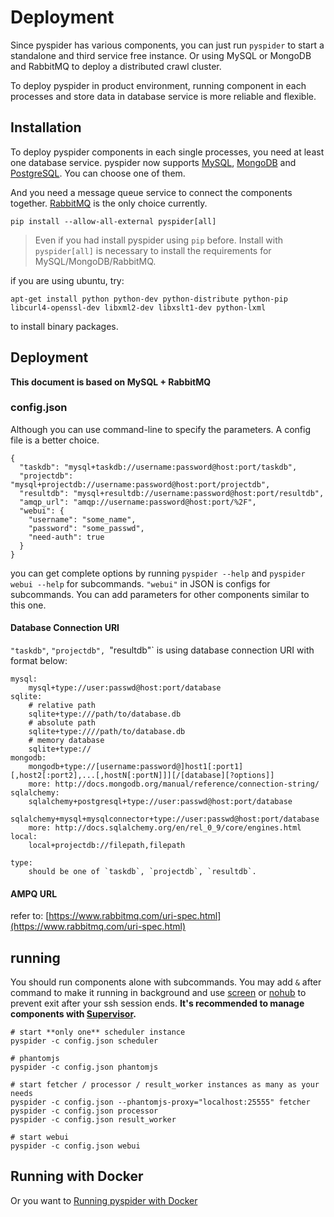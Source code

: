 Deployment
===========

Since pyspider has various components, you can just run `pyspider` to start a standalone and third service free instance. Or using MySQL or MongoDB and RabbitMQ to deploy a distributed crawl cluster.

To deploy pyspider in product environment, running component in each processes and store data in database service is more reliable and flexible.

Installation
------------

To deploy pyspider components in each single processes, you need at least one database service. pyspider now supports [MySQL](http://www.mysql.com/), [MongoDB](http://www.mongodb.org/) and [PostgreSQL](http://www.postgresql.org/). You can choose one of them.

And you need a message queue service to connect the components together. [RabbitMQ](http://www.rabbitmq.com/) is the only choice currently.

`pip install --allow-all-external pyspider[all]`

> Even if you had install pyspider using `pip` before. Install with `pyspider[all]` is necessary to install the requirements for MySQL/MongoDB/RabbitMQ.

if you are using ubuntu, try:
```
apt-get install python python-dev python-distribute python-pip libcurl4-openssl-dev libxml2-dev libxslt1-dev python-lxml
```
to install binary packages.

Deployment
----------

**This document is based on MySQL + RabbitMQ**

### config.json

Although you can use command-line to specify the parameters. A config file is a better choice.

```
{
  "taskdb": "mysql+taskdb://username:password@host:port/taskdb",
  "projectdb": "mysql+projectdb://username:password@host:port/projectdb",
  "resultdb": "mysql+resultdb://username:password@host:port/resultdb",
  "amqp_url": "amqp://username:password@host:port/%2F",
  "webui": {
    "username": "some_name",
    "password": "some_passwd",
    "need-auth": true
  }
}
```

you can get complete options by running `pyspider --help` and `pyspider webui --help` for subcommands. `"webui"` in JSON  is configs for subcommands. You can add parameters for other components similar to this one.

#### Database Connection URI
`"taskdb"`, `"projectdb", `"resultdb"` is using database connection URI with format below:

```
mysql:
    mysql+type://user:passwd@host:port/database
sqlite:
    # relative path
    sqlite+type:///path/to/database.db
    # absolute path
    sqlite+type:////path/to/database.db
    # memory database
    sqlite+type://
mongodb:
    mongodb+type://[username:password@]host1[:port1][,host2[:port2],...[,hostN[:portN]]][/[database][?options]]
    more: http://docs.mongodb.org/manual/reference/connection-string/
sqlalchemy:
    sqlalchemy+postgresql+type://user:passwd@host:port/database
    sqlalchemy+mysql+mysqlconnector+type://user:passwd@host:port/database
    more: http://docs.sqlalchemy.org/en/rel_0_9/core/engines.html
local:
    local+projectdb://filepath,filepath
    
type:
    should be one of `taskdb`, `projectdb`, `resultdb`.
```

#### AMPQ URL
refer to: [https://www.rabbitmq.com/uri-spec.html](https://www.rabbitmq.com/uri-spec.html)

running
-------

You should run components alone with subcommands. You may add `&` after command to make it running in background and use [screen](http://linux.die.net/man/1/screen) or [nohub](http://linux.die.net/man/1/nohup) to prevent exit after your ssh session ends. **It's recommended to manage components with [Supervisor](http://supervisord.org/).**

```
# start **only one** scheduler instance
pyspider -c config.json scheduler

# phantomjs
pyspider -c config.json phantomjs

# start fetcher / processor / result_worker instances as many as your needs
pyspider -c config.json --phantomjs-proxy="localhost:25555" fetcher
pyspider -c config.json processor
pyspider -c config.json result_worker

# start webui
pyspider -c config.json webui
```

Running with Docker
-------------------
Or you want to [Running pyspider with Docker](Running-pyspider-with-Docker)
